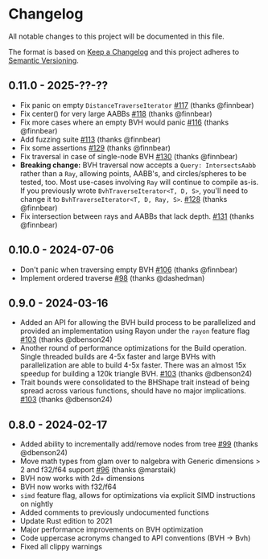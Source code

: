 # Changelog

All notable changes to this project will be documented in this file.

The format is based on [Keep a Changelog](http://keepachangelog.com/)
and this project adheres to [Semantic Versioning](http://semver.org/).

## 0.11.0 - 2025-??-??
- Fix panic on empty `DistanceTraverseIterator` [#117](https://github.com/svenstaro/bvh/pull/117) (thanks @finnbear)
- Fix center() for very large AABBs [#118](https://github.com/svenstaro/bvh/pull/118) (thanks @finnbear)
- Fix more cases where an empty BVH would panic [#116](https://github.com/svenstaro/bvh/pull/116) (thanks @finnbear)
- Add fuzzing suite [#113](https://github.com/svenstaro/bvh/pull/113) (thanks @finnbear)
- Fix some assertions [#129](https://github.com/svenstaro/bvh/pull/129) (thanks @finnbear)
- Fix traversal in case of single-node BVH [#130](https://github.com/svenstaro/bvh/pull/130) (thanks @finnbear)
- **Breaking change:** BVH traversal now accepts a `Query: IntersectsAabb` rather than a `Ray`,
  allowing points, AABB's, and circles/spheres to be tested, too. Most use-cases involving `Ray` 
  will continue to compile as-is. If you previously wrote `BvhTraverseIterator<T, D, S>`, you'll
  need to change it to `BvhTraverseIterator<T, D, Ray, S>`. [#128](https://github.com/svenstaro/bvh/pull/128) (thanks @finnbear)
- Fix intersection between rays and AABBs that lack depth. [#131](https://github.com/svenstaro/bvh/pull/131) (thanks @finnbear)

## 0.10.0 - 2024-07-06
- Don't panic when traversing empty BVH [#106](https://github.com/svenstaro/bvh/pull/106) (thanks @finnbear)
- Implement ordered traverse [#98](https://github.com/svenstaro/bvh/pull/98) (thanks @dashedman)

## 0.9.0 - 2024-03-16
- Added an API for allowing the BVH build process to be parallelized and provided an implementation using Rayon under the `rayon` feature flag [#103](https://github.com/svenstaro/bvh/pull/103) (thanks @dbenson24)
- Another round of performance optimizations for the Build operation. Single threaded builds are 4-5x faster and large BVHs with parallelization
are able to build 4-5x faster. There was an almost 15x speedup for building a 120k triangle BVH. [#103](https://github.com/svenstaro/bvh/pull/103) (thanks @dbenson24)
- Trait bounds were consolidated to the BHShape trait instead of being spread across various functions, should have no major implications. [#103](https://github.com/svenstaro/bvh/pull/103) (thanks @dbenson24)

## 0.8.0 - 2024-02-17
- Added ability to incrementally add/remove nodes from tree [#99](https://github.com/svenstaro/bvh/pull/99) (thanks @dbenson24)
- Move math types from glam over to nalgebra with Generic dimensions > 2 and f32/f64 support [#96](https://github.com/svenstaro/bvh/pull/96) (thanks @marstaik)
- BVH now works with 2d+ dimensions
- BVH now works with f32/f64
- `simd` feature flag, allows for optimizations via explicit SIMD instructions on nightly
- Added comments to previously undocumented functions
- Update Rust edition to 2021
- Major performance improvements on BVH optimization
- Code uppercase acronyms changed to API conventions (BVH -> Bvh)
- Fixed all clippy warnings
